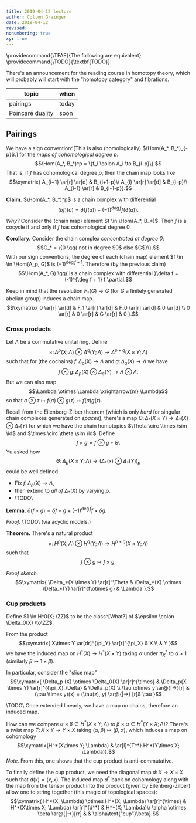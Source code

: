 ```yaml
---
title: 2019-04-12 lecture
author: Colton Grainger
date: 2019-04-12
revised:
nonumbering: true
xy: true
---
```


\providecommand{\TFAE}{The following are equivalent}
\providecommand{\TODO}{\textbf{TODO}}

There's an announcement for the reading course in homotopy theory, which will probably will start with the "homotopy category" and fibrations. 

topic | when
--- | ---
pairings | today
Poincaré duality | soon

## Pairings

We have a sign convention^[This is also (homologically) $\Hom(A_*, B_*)_{-p}$.] for the *maps of cohomological degree $p$*:
$$\Hom(A_*, B_*)^p = \{f_i \colon A_i \to B_{i-p}\}.$$
That is, if $f$ has cohomological degree $p$, then the chain map looks like
$$\xymatrix{
    A_{i+1} \ar[r] \ar[d] & B_{i+1-p}\\
    A_{i} \ar[r] \ar[d] & B_{i-p}\\
    A_{i-1} \ar[r]  & B_{i-1-p}}.$$

**Claim.** $\Hom(A_*, B_*)^p$ is a chain complex with differential 
    $$(\delta f) (a) = \partial (f(a)) - (-1)^{\deg f} f(\partial (a)).$$

*Why?* Consider the (chain map) element $f \in \Hom(A_*, B_*)$. Then $f$ is a cocycle if and only if $f$ has cohomological degree $0$.

**Corollary.** Consider the chain complex *concentrated at degree $0$*:
    $$G_* = \{0 \qq{ not in degree $0$ else $G$}\}.$$
With our sign conventions, the degree of each (chain map) element $f \in  \in \Hom(A_p, G)$ is $(-1)^{\deg f + 1}$. 
Therefore (by the previous claim)
    $$\Hom(A_*, G) \qq{ is a chain complex with differential }\delta f = (-1)^{\deg f + 1} f \partial.$$

Keep in mind that the resolution $F_*(G) \to G$ (for $G$ a finitely generated abelian group) induces a chain map.
$$\xymatrix{
    0 \ar[r] \ar[d] & F_1 \ar[r] \ar[d]  & F_0 \ar[r] \ar[d] & 0 \ar[d] \\
    0  \ar[r] &  0 \ar[r] &  G \ar[r] & 0 }.$$

### Cross products

Let $\Lambda$ be a commutative unital ring. 
Define 
    $$\times \colon \Delta^p (X; \Lambda) \otimes \Delta^q (Y; \Lambda) \to \Delta^{p+q}(X\times Y; \Lambda)$$ 
such that for (the cochains) $f \colon \Delta_p (X) \to \Lambda$ and $g \colon \Delta_q (X) \to \Lambda$ we have 
    $$f \otimes g \colon \Delta_p(X) \otimes \Delta_q(Y) \to \Lambda \otimes \Lambda.$$
But we can also map 
    $$\Lambda \otimes \Lambda \xrightarrow{m} \Lambda$$ 
so that $\sigma \otimes \tau \mapsto f(\sigma) \otimes g(\tau) \mapsto f(\sigma) g(\tau)$.

Recall from the Eilenberg-Zilber theorem (which is only *hard* for singular chain complexes generated on *spaces*), there's a map $\Theta \colon \Delta_*(X \times Y) \to \Delta_*(X) \otimes \Delta_*(Y)$ for which we have the chain homotopies $\Theta \circ \times \sim \id$ and $\times \circ \theta \sim \id$. 
Define
    $$f \times g = f\otimes g \circ \Theta.$$
Yu asked how 
    $$\Theta \colon \Delta_p(X\times Y; \Lambda) \to (\Delta_*(x) \otimes \Delta_*(Y))_p$$
could be well defined.

- Fix $f \colon \Delta_p(X) \to \Lambda$, 
- then extend to *all of* $\Delta_*(X)$ by varying $p$. 
- \TODO\

**Lemma.** $\delta (f \times g)  = \delta f \times g + (-1)^{\deg f} f \times \delta g$.

*Proof.* \TODO\ (via acyclic models.)

**Theorem.** There's a natural product 
    $$\times \colon H^p(X; \Lambda) \otimes H^q(Y; \Lambda) 
        \to H^{p+q}(X \times Y; \Lambda)$$
such that 
    $$f \otimes g \mapsto f \times g.$$

*Proof sketch.*
$$\xymatrix{
    \Delta_*(X \times Y) \ar[r]^\Theta &
        \Delta_*(X) \otimes \Delta_*(Y) \ar[r]^{f\otimes g} &
        \Lambda
}.$$

### Cup products

Define $1 \in H^0(X; \ZZ)$ to be the class^[What?] of $\epsilon \colon \Delta_0(X) \to\ZZ$.

From the product
$$\xymatrix{
    X\times Y \ar[dr]^{\pi_Y} \ar[r]^{\pi_X} & 
        X \\
    & Y 
}$$
we have the induced map on $H^*(X) \to H^*(X \times Y)$ taking $\alpha$ under $\pi^*_X$ to $\alpha \times 1$ (similarly $\beta \mapsto 1 \times \beta$).

In particular, consider the "slice map"
$$\xymatrix{
    \Delta_p (X) \otimes \Delta_0(X) \ar[r]^{\times} & 
        \Delta_p(X \times Y) \ar[r]^{{\pi_X}_\Delta} & 
        \Delta_p(X) \\
    \tau \otimes y \ar@{|->}[r] &
    (\tau \times y)(x) = (\tau(z), y) \ar@{|->} [r]& 
    \tau
}$$

\TODO\ Once extended linearly, we have a map on chains, therefore an induced map.

How can we compare $\alpha \times \beta \in H^*(X\times Y; \Lambda)$ to $\beta \times \alpha \in H^*(Y\times X; \Lambda)$?
There's a twist map $T \colon X \times Y \to Y \times X$ taking $(\alpha, \beta) \mapsto (\beta, \alpha)$,
which induces a map on cohomology
$$\xymatrix{H^*(X\times Y; \Lambda) & \ar[l]^{T^*} H^*(Y\times X; \Lambda)}.$$
*Note.* From this, one shows that the cup product is anti-commutative.

To finally define the cup product, we need the diagonal map $d \colon X \to X \times X$ such that $d(x) = (x,x)$. The induced map $d^*$ back on cohomology along with the map from the tensor product into the product (given by Eilenberg-Zilber) allow one to string together (this magic of topological spaces):
$$\xymatrix{
    H^*(X; \Lambda) \otimes H^*(X; \Lambda)  \ar[r]^{\times} & 
        H^*(X\times X; \Lambda) \ar[r]^{d^*} & 
        H^*(X; \Lambda)\\
    \alpha \otimes \beta \ar@{|->}[rr] & &
        \alpha\text{"cup"}\beta}.$$ 
